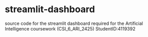 # streamlit-dashboard
source code for the streamlit dashboard required for the Artificial Intelligence coursework (CSI_6_ARI_2425) StudentID:4119392
